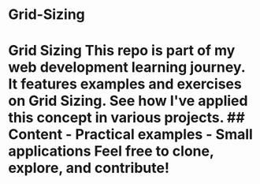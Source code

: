 # Grid-Sizing
# Grid Sizing  This repo is part of my web development learning journey. It features examples and exercises on Grid Sizing. See how I've applied this concept in various projects.  ## Content - Practical examples - Small applications  Feel free to clone, explore, and contribute!
